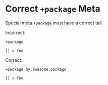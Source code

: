 # Correct `+package` Meta

Special meta `+package` must have a correct tail.

Incorrect:

```eo
+package

[] > foo
```

Correct:

```eo
+package my.awesome.package

[] > foo
```

